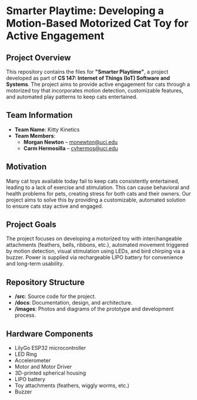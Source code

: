 # Smarter Playtime: Developing a Motion-Based Motorized Cat Toy for Active Engagement

## Project Overview

This repository contains the files for **"Smarter Playtime"**, a project developed as part of **CS 147: Internet of Things (IoT) Software and Systems**. The project aims to provide active engagement for cats through a motorized toy that incorporates motion detection, customizable features, and automated play patterns to keep cats entertained.

## Team Information

- **Team Name**: Kitty Kinetics
- **Team Members**:
  - **Morgan Newton** – monewton@uci.edu
  - **Carm Hermosilla** – cyhermos@uci.edu

## Motivation

Many cat toys available today fail to keep cats consistently entertained, leading to a lack of exercise and stimulation. This can cause behavioral and health problems for pets, creating stress for both cats and their owners. Our project aims to solve this by providing a customizable, automated solution to ensure cats stay active and engaged.

## Project Goals

The project focuses on developing a motorized toy with interchangeable attachments (feathers, bells, ribbons, etc.), automated movement triggered by motion detection, visual stimulation using LEDs, and bird chirping via a buzzer. Power is supplied via rechargeable LIPO battery for convenience and long-term usability.

## Repository Structure

- **/src**: Source code for the project.
- **/docs**: Documentation, design, and architecture.
- **/images**: Photos and diagrams of the prototype and development process.

## Hardware Components

- LilyGo ESP32 microcontroller
- LED Ring
- Accelerometer
- Motor and Motor Driver
- 3D-printed spherical housing
- LIPO battery
- Toy attachments (feathers, wiggly worms, etc.)
- Buzzer
